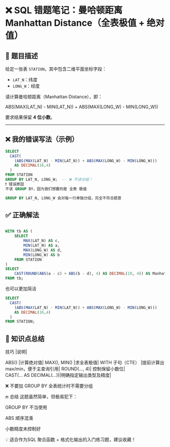 # ❌ SQL 错题笔记：曼哈顿距离 Manhattan Distance（全表极值 + 绝对值）

## 📘 题目描述

给定一张表 `STATION`，其中包含二维平面坐标字段：

- `LAT_N`：纬度
- `LONG_W`：经度

请计算曼哈顿距离（Manhattan Distance），即：

ABS(MAX(LAT_N) - MIN(LAT_N)) + ABS(MAX(LONG_W) - MIN(LONG_W))




要求结果保留 **4 位小数**。

---

## ❌ 我的错误写法（示例）

```sql
SELECT 
  CAST(
    (ABS(MAX(LAT_N) - MIN(LAT_N)) + ABS(MAX(LONG_W) - MIN(LONG_W)))
    AS DECIMAL(16,4)
  )
FROM STATION
GROUP BY LAT_N, LONG_W;  -- ❌ 不该分组！
❗ 错误原因
不该 GROUP BY，因为我们想要的是 全表 极值

GROUP BY LAT_N, LONG_W 会对每一行单独分组，完全不符合题意
```
## ✅ 正确解法
```sql

WITH tb AS (
    SELECT 
        MAX(LAT_N) AS c,
        MIN(LAT_N) AS a,
        MAX(LONG_W) AS d,
        MIN(LONG_W) AS b
    FROM STATION 
)
SELECT 
    CAST(ROUND(ABS(a - c) + ABS(b - d), 4) AS DECIMAL(10, 4)) AS Manhattan_Distance
FROM tb;
```
也可以更加简洁
```sql
SELECT 
  CAST(
    (ABS(MAX(LAT_N) - MIN(LAT_N)) + ABS(MAX(LONG_W) - MIN(LONG_W)))
    AS DECIMAL(16,4)
  )
FROM STATION;
```


## 🧠 知识点总结
技巧	|说明|

ABS()	|计算绝对值|
MAX(), MIN()	|求全表极值|
WITH 子句（CTE）	|提前计算出 max/min，便于主查询引用|
ROUND(..., 4)|	控制保留小数位|     
CAST(... AS DECIMAL(...))|明确指定输出类型及精度|


❌ 不要加 GROUP BY 全表统计时不需要分组


🔚 总结
这题虽然简单，但极易犯下：

GROUP BY 不当使用

ABS 顺序混淆

小数精度未控制好

💡 适合作为SQL 聚合函数 + 格式化输出的入门练习题，建议收藏！